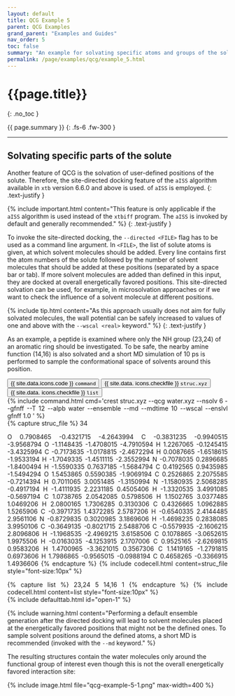 ```yaml
---
layout: default
title: QCG Example 5
parent: QCG Examples
grand_parent: "Examples and Guides"
nav_order: 5
toc: false
summary: "An example for solvating specific atoms and groups of the solute."
permalink: /page/examples/qcg/example_5.html
---
```


# {{page.title}}
{: .no_toc }

{{ page.summary }}
{: .fs-6 .fw-300 }

---

## Solvating specific parts of the solute

Another feature of QCG is the solvation of user-defined positions of the solute.
Therefore, the site-directed docking feature of the `aISS` algorithm available in
`xtb` version 6.6.0 and above is used.
of `aISS` is employed.
{: .text-justify }

{% include important.html content="This feature is only applicable if the `aISS` algorithm
is used instead of the `xtbiff` program. The `aISS` is invoked by default and generally recommended." %}
{: .text-justify }

To invoke the site-directed docking, the `--directed <FILE>` flag has to be used as a command line argument.
In `<FILE>`, the list of solute atoms is given, at which solvent molecules should be added. Every line
contains first the atom numbers of the solute followed by the number of solvent molecules that should be
added at these positions (separated by a space bar or tab). If more solvent molecules are added than defined
in this input, they are docked at overall energetically favored positions. This site-directed solvation can be used,
for example, in microsolvation approaches or if we want to check the influence of a solvent molecule at different positions.

{% include tip.html content="As this approach usually does not aim for fully solvated molecules,
the wall potential can be safely increased to values of one and above with the `--wscal <real>` keyword." %}
{: .text-justify }

As an example, a peptide is examined where only the NH group (23,24) of an aromatic ring should be investigated.
To be safe, the nearby amine function (14,16) is also solvated and a short MD simulation of 10 ps is performed to sample
the conformational space of solvents around this position.

 <!-- Tab links -->
<div class="tab card">
  <button class="tablinks tab-id-1" onclick="openTabId(event, 'tab-1-1', 'tab-id-1')" id="open-1">{{ site.data.icons.code }} <code>command</code></button>
  <button class="tablinks tab-id-1" onclick="openTabId(event, 'tab-1-2', 'tab-id-1')">{{ site.data.  icons.checkfile }} <code>struc.xyz</code></button>
  <button class="tablinks tab-id-1" onclick="openTabId(event, 'tab-1-3', 'tab-id-1')">{{ site.data.  icons.checkfile }} <code>list</code></button>
</div>
<!-- Tab content -->
<div id="tab-1-1" class="tabcontent tab-id-1" style="text-align:justify">
{% include command.html cmd='crest struc.xyz <span class="nt">--qcg</span> water.xyz <span class="nt">--nsolv</span> 6 <span class="nt">--gfnff</span> <span class="nt">--T</span> 12 <span class="nt">--alpb</span> <span class="nt">water</span> <span class="nt">--ensemble</span> <span class="nt">--md</span> <span class="nt">--mdtime</span> <span class="nt">10</span> <span class="nt">--wscal</span> <span class="nt">--enslvl</span> <span class="nt">gfnff</span> <span class="nt">1.0</span>
' %}
</div>
<div id="tab-1-2" class="tabcontent tab-id-1" style="text-align:justify">
{% capture struc_file %}
34

O     0.7908465   -0.4321715   -4.2643994 
C    -0.3831235   -0.9940515   -3.9568794 
O    -1.1148435   -1.4708015   -4.7910594 
H     1.2267065   -0.1245415   -3.4325994 
C    -0.7173635   -1.0178815   -2.4672294 
H     0.0087665   -1.6518615   -1.9533194 
H    -1.7049335   -1.4511115   -2.3552994 
N    -0.7078035    0.2896685   -1.8400494 
H    -1.5590335    0.7637185   -1.5684794 
C     0.4192565    0.9435985   -1.5494294 
O     1.5453865    0.5590385   -1.9069194 
C     0.2526865    2.2075585   -0.7214394 
H     0.7011065    3.0051485   -1.3150994 
N    -1.1580935    2.5068285   -0.4917194 
H    -1.4111935    2.2231185    0.4505406 
H    -1.3320535    3.4991085   -0.5697194 
C     1.0738765    2.0542085    0.5798506 
H     1.1502765    3.0377485    1.0469206 
H     2.0800165    1.7306285    0.3130306 
C     0.4326665    1.0962885    1.5265906 
C    -0.3971735    1.4372285    2.5787206 
H    -0.6540335    2.4144485    2.9561106 
N    -0.8729835    0.3020985    3.1869606 
H    -1.4698235    0.2838085    3.9950106 
C    -0.3649135   -0.8021715    2.5488706 
C    -0.5579935   -2.1606215    2.8096806 
H    -1.1968535   -2.4969215    3.6158506 
C     0.1078865   -3.0652615    1.9975506 
H    -0.0163035   -4.1253915    2.1707006 
C     0.9525165   -2.6269815    0.9583206 
H     1.4700965   -3.3621015    0.3567306 
C     1.1419165   -1.2791815    0.6973606 
H     1.7986865   -0.9565015   -0.0988194 
C     0.4658265   -0.3366915    1.4936606 
{% endcapture %}
{% include codecell.html content=struc_file style="font-size:10px" %}
</div>
<div id="tab-1-3" class="tabcontent tab-id-1" style="text-align:justify">
{% capture list %}
23,24 5
14,16 1
{% endcapture %}
{% include codecell.html content=list style="font-size:10px" %}
</div>
{% include defaulttab.html id="open-1" %}

{% include warning.html content="Performing a default ensemble generation after the directed docking
will lead to solvent molecules placed at the energetically favored positions that might not be the
defined ones. To sample solvent positions around the defined atoms, a short MD is recommended
(invoked with the `--md` keyword." %}

The resulting structures contain the water molecules only around the functional group
of interest even though this is not the overall energetically favored interaction site:

{% include image.html file="qcg-example-5-1.png" max-width=400 %}

